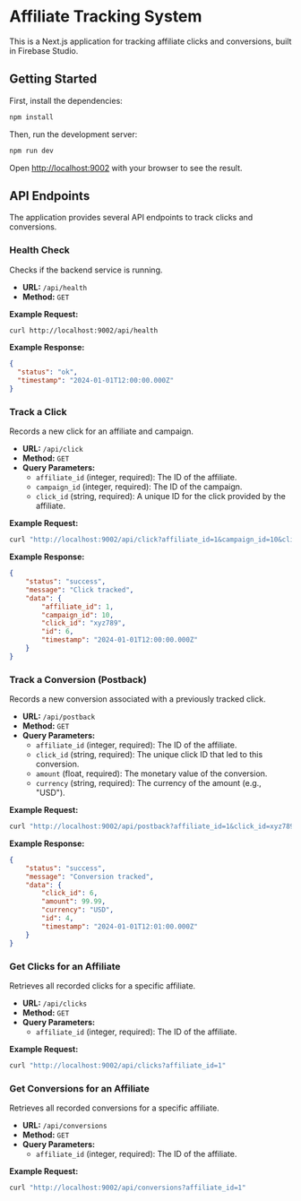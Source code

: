 # Affiliate Tracking System

This is a Next.js application for tracking affiliate clicks and conversions, built in Firebase Studio.

## Getting Started

First, install the dependencies:

```bash
npm install
```

Then, run the development server:

```bash
npm run dev
```

Open [http://localhost:9002](http://localhost:9002) with your browser to see the result.

## API Endpoints

The application provides several API endpoints to track clicks and conversions.

### Health Check

Checks if the backend service is running.

- **URL:** `/api/health`
- **Method:** `GET`

**Example Request:**

```bash
curl http://localhost:9002/api/health
```

**Example Response:**

```json
{
  "status": "ok",
  "timestamp": "2024-01-01T12:00:00.000Z"
}
```

### Track a Click

Records a new click for an affiliate and campaign.

- **URL:** `/api/click`
- **Method:** `GET`
- **Query Parameters:**
  - `affiliate_id` (integer, required): The ID of the affiliate.
  - `campaign_id` (integer, required): The ID of the campaign.
  - `click_id` (string, required): A unique ID for the click provided by the affiliate.

**Example Request:**

```bash
curl "http://localhost:9002/api/click?affiliate_id=1&campaign_id=10&click_id=xyz789"
```

**Example Response:**

```json
{
    "status": "success",
    "message": "Click tracked",
    "data": {
        "affiliate_id": 1,
        "campaign_id": 10,
        "click_id": "xyz789",
        "id": 6,
        "timestamp": "2024-01-01T12:00:00.000Z"
    }
}
```

### Track a Conversion (Postback)

Records a new conversion associated with a previously tracked click.

- **URL:** `/api/postback`
- **Method:** `GET`
- **Query Parameters:**
  - `affiliate_id` (integer, required): The ID of the affiliate.
  - `click_id` (string, required): The unique click ID that led to this conversion.
  - `amount` (float, required): The monetary value of the conversion.
  - `currency` (string, required): The currency of the amount (e.g., "USD").

**Example Request:**

```bash
curl "http://localhost:9002/api/postback?affiliate_id=1&click_id=xyz789&amount=99.99&currency=USD"
```

**Example Response:**

```json
{
    "status": "success",
    "message": "Conversion tracked",
    "data": {
        "click_id": 6,
        "amount": 99.99,
        "currency": "USD",
        "id": 4,
        "timestamp": "2024-01-01T12:01:00.000Z"
    }
}
```

### Get Clicks for an Affiliate

Retrieves all recorded clicks for a specific affiliate.

- **URL:** `/api/clicks`
- **Method:** `GET`
- **Query Parameters:**
  - `affiliate_id` (integer, required): The ID of the affiliate.

**Example Request:**

```bash
curl "http://localhost:9002/api/clicks?affiliate_id=1"
```

### Get Conversions for an Affiliate

Retrieves all recorded conversions for a specific affiliate.

- **URL:** `/api/conversions`
- **Method:** `GET`
- **Query Parameters:**
  - `affiliate_id` (integer, required): The ID of the affiliate.

**Example Request:**

```bash
curl "http://localhost:9002/api/conversions?affiliate_id=1"
```
